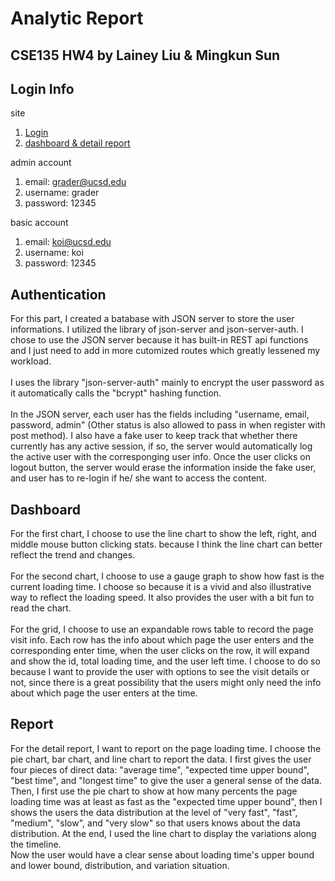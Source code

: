 # Analytic Report

## CSE135 HW4 by Lainey Liu & Mingkun Sun

## Login Info
site
1. [Login](http://reporting.koimango.com/login)
2. [dashboard & detail report](http://reporting.koimango.com) <br>

admin account
1. email: grader@ucsd.edu
2. username: grader
3. password: 12345

basic account
1. email: koi@ucsd.edu
2. username: koi
3. password: 12345

## Authentication
For this part, I created a batabase with JSON server to store the user informations. I utilized the library of json-server and json-server-auth. I chose to use the JSON server because it has built-in REST api functions and I just need to add in more cutomized routes which greatly lessened my workload. <br>
<br>
I uses the library "json-server-auth" mainly to encrypt the user password as it automatically calls the "bcrypt" hashing function. <br>
<br>
In the JSON server, each user has the fields including "username, email, password, admin" (Other status is also allowed to pass in when register with post method). I also have a fake user to keep track that whether there currently has any active session, if so, the server would automatically log the active user with the corresponging user info. Once the user clicks on logout button, the server would erase the information inside the fake user, and user has to re-login if he/ she want to access the content.

## Dashboard
For the first chart, I choose to use the line chart to show the left, right, and middle mouse button clicking stats. because I think the line chart can better reflect the trend and changes. <br>
<br>
For the second chart, I choose to use a gauge graph to show how fast is the current loading time. I choose so because it is a vivid and also illustrative way to reflect the loading speed. It also provides the user with a bit fun to read the chart. <br>
<br>
For the grid, I choose to use an expandable rows table to record the page visit info. Each row has the info about which page the user enters and the corresponding enter time, when the user clicks on the row, it will expand and show the id, total loading time, and the user left time. I choose to do so because I want to provide the user with options to see the visit details or not, since there is a great possibility that the users might only need the info about which page the user enters at the time.

## Report
For the detail report, I want to report on the page loading time. I choose the pie chart, bar chart, and line chart to report the data. I first gives the user four pieces of direct data: "average time", "expected time upper bound", "best time", and "longest time" to give the user a general sense of the data. Then, I first use the pie chart to show at how many percents the page loading time was at least as fast as the "expected time upper bound", then I shows the users the data distribution at the level of "very fast", "fast", "medium", "slow", and "very slow" so that users knows about the data distribution. At the end, I used the line chart to display the variations along the timeline. <br>
Now the user would have a clear sense about loading time's upper bound and lower bound, distribution, and variation situation.